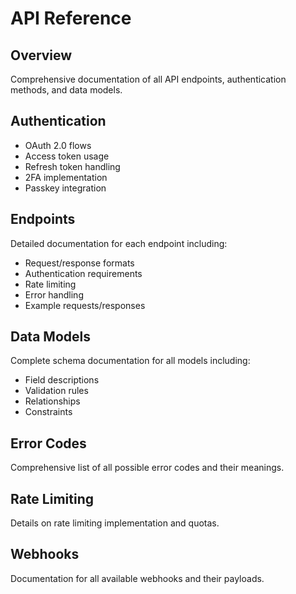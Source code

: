 # API Reference

## Overview
Comprehensive documentation of all API endpoints, authentication methods, and data models.

## Authentication
- OAuth 2.0 flows
- Access token usage
- Refresh token handling
- 2FA implementation
- Passkey integration

## Endpoints
Detailed documentation for each endpoint including:
- Request/response formats
- Authentication requirements
- Rate limiting
- Error handling
- Example requests/responses

## Data Models
Complete schema documentation for all models including:
- Field descriptions
- Validation rules
- Relationships
- Constraints

## Error Codes
Comprehensive list of all possible error codes and their meanings.

## Rate Limiting
Details on rate limiting implementation and quotas.

## Webhooks
Documentation for all available webhooks and their payloads.
